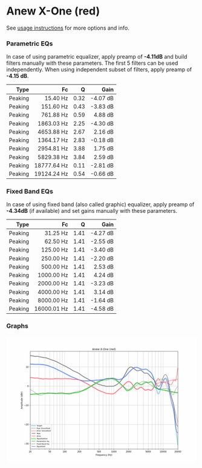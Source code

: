 # Anew X-One (red)
See [usage instructions](https://github.com/jaakkopasanen/AutoEq#usage) for more options and info.

### Parametric EQs
In case of using parametric equalizer, apply preamp of **-4.11dB** and build filters manually
with these parameters. The first 5 filters can be used independently.
When using independent subset of filters, apply preamp of **-4.15 dB**.

| Type    | Fc          |    Q | Gain     |
|--------:|------------:|-----:|---------:|
| Peaking | 15.40 Hz    | 0.32 | -4.07 dB |
| Peaking | 151.60 Hz   | 0.43 | -3.83 dB |
| Peaking | 761.88 Hz   | 0.59 | 4.88 dB  |
| Peaking | 1863.03 Hz  | 2.25 | -4.30 dB |
| Peaking | 4653.88 Hz  | 2.67 | 2.16 dB  |
| Peaking | 1364.17 Hz  | 2.83 | -0.18 dB |
| Peaking | 2954.81 Hz  | 3.88 | 1.75 dB  |
| Peaking | 5829.38 Hz  | 3.84 | 2.59 dB  |
| Peaking | 18777.64 Hz | 0.11 | -2.81 dB |
| Peaking | 19124.24 Hz | 0.54 | -0.66 dB |

### Fixed Band EQs
In case of using fixed band (also called graphic) equalizer, apply preamp of **-4.34dB**
(if available) and set gains manually with these parameters.

| Type    | Fc          |    Q | Gain     |
|--------:|------------:|-----:|---------:|
| Peaking | 31.25 Hz    | 1.41 | -4.27 dB |
| Peaking | 62.50 Hz    | 1.41 | -2.55 dB |
| Peaking | 125.00 Hz   | 1.41 | -3.40 dB |
| Peaking | 250.00 Hz   | 1.41 | -2.20 dB |
| Peaking | 500.00 Hz   | 1.41 | 2.53 dB  |
| Peaking | 1000.00 Hz  | 1.41 | 4.24 dB  |
| Peaking | 2000.00 Hz  | 1.41 | -3.23 dB |
| Peaking | 4000.00 Hz  | 1.41 | 3.14 dB  |
| Peaking | 8000.00 Hz  | 1.41 | -1.64 dB |
| Peaking | 16000.01 Hz | 1.41 | -4.58 dB |

### Graphs
![](./Anew%20X-One%20(red).png)